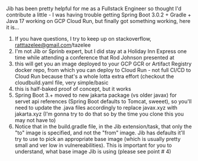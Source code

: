 Jib has been pretty helpful for me as a Fullstack Engineer so thought I'd contribute a little - I was having trouble getting Spring Boot 3.0.2 + Gradle + Java 17 working on GCP Cloud Run, but finally got something working, here it is...

1. If you have questions, I try to keep up on stackoverflow, ratttazelee@gmail.com/tazelee
2. I'm not Jib or Sprinb expert, but I did stay at a Holiday Inn Express one time while attending a conference that Rod Johnson presented at
3. this will get you an image deployed to your GCP GCR or Artifact Registry docker repo, from which you can deploy to Cloud Run - not full CI/CD to Cloud Run because that's a whole lotta extra effort (checkout the cloudbuild.yaml file, very simple/basic
4. this is half-baked proof of concept, but it works
5. Spring Boot 3.+ moved to new jakarta package (vs older javax) for servet api references (Spring Boot defaults to Tomcat, sweeet), so you'll need to update the .java files accordingly to replace javax.xyz with jakarta.xyz (I'm gonna try to do that so by the time you clone this you may not have to)
6. Notice that in the build.gradle file, in the Jib extension/task, that only the "to" image is specified, and not the "from" image.  Jib has defaults it'll try to use to pick an appropriate base image (which is usually pretty small and ver low in vulnereabilities).  This is important for you to understand, what base image Jib is using (please see point # 4)
